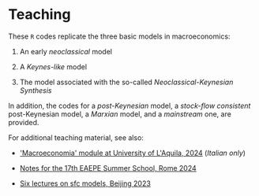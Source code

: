# Teaching

These `R` codes replicate the three basic models in macroeconomics:

1. An early *neoclassical* model
  
1. A *Keynes-like* model
  
1. The model associated with the so-called *Neoclassical-Keynesian Synthesis*

In addition, the codes for a *post-Keynesian* model, a *stock-flow consistent* post-Keynesian model, a *Marxian* model, and a *mainstream* one, are provided.

For additional teaching material, see also:

- ['Macroeconomia' module at University of L'Aquila, 2024](https://github.com/marcoverpas/Macroeconomia) (*Italian only*)

- [Notes for the 17th EAEPE Summer School, Rome 2024](https://github.com/marcoverpas/EAEPE_summer_school_2024)

- [Six lectures on sfc models, Beijing 2023](https://github.com/marcoverpas/Six_lectures_on_sfc_models)


